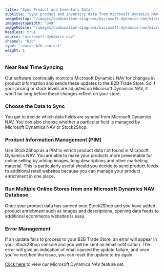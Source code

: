 ```yaml
---
title: "Sync Product and Inventory Data"
subtitle: "Sync product and inventory data from Microsoft Dynamics NAV to the B2B Trade Store."
imageDestop: "/images/combination-diagrams/microsoft-dynamics-nav/microsoft-dynamics-nav-b2b-trade-store-inventory.svg"
imageDestopWidth: "849"
imageMobile: "/images/combination-diagrams/microsoft-dynamics-nav/microsoft-dynamics-nav-b2b-trade-store-inventory.svg"
headless: true
source: "microsoft-dynamics-nav"
channel: "b2b"
type: "source-b2b-content"
weight: 1
---
```


### Near Real Time Syncing
Our software continually monitors Microsoft Dynamics NAV for changes in product information and sends these updates to the B2B Trade Store. So if your pricing or stock levels are adjusted on Microsoft Dynamics NAV, it won’t be long before these changes reflect on your store.

### Choose the Data to Sync
You get to decide which data fields are synced from Microsoft Dynamics NAV. You can also choose whether a particular field is managed by Microsoft Dynamics NAV or Stock2Shop.

### Product Information Management (PIM)
Use Stock2Shop as a PIM to enrich product data not found in Microsoft Dynamics NAV. You are able to make your products more presentable for online selling by adding images, long descriptions and other marketing material. This is particularly useful should you decide to send product feeds to additional retail websites because you can manage your product enrichment in one place.

### Run Multiple Online Stores from one Microsoft Dynamics NAV Database
Once your product data has synced onto Stock2Shop and you have added product enrichment such as images and descriptions, opening data feeds to additional ecommerce websites is easy.

### Error Management
If an update fails to process to your B2B Trade Store, an error will appear in your Stock2Shop console and you will be sent an email notification. The error will give an indication of what caused the update failure, and once you’ve rectified the issue, you can reset the update to try again.

[Click here](/help/features/microsoft-dynamics-nav/ "Microsoft Dynamics NAV Features") to view our Microsoft Dynamics NAV feature set.